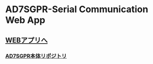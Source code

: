 # AD7SGPR-Serial Communication Web App



## [WEBアプリへ](https://bit-trade-one.github.io/AD7SGPR-SCWA/)

### [AD7SGPR本体リポジトリ](https://github.com/bit-trade-one/AD7SGPR) 

